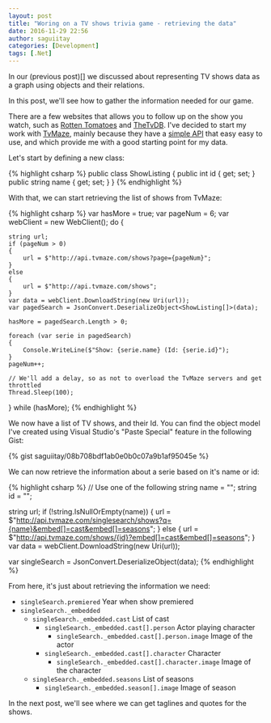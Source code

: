 ```yaml
---
layout: post
title: "Woring on a TV shows trivia game - retrieving the data"
date: 2016-11-29 22:56
author: saguiitay
categories: [Development]
tags: [.Net]
---
```


In our (previous post)[] we discussed about representing TV shows data as a graph using objects and their relations.

In this post, we'll see how to gather the information needed for our game.

There are a few websites that allows you to follow up on the show you watch, such as [Rotten Tomatoes](https://www.rottentomatoes.com/tv/) and [TheTvDB](http://thetvdb.com/). I've decided to start my
work with [TvMaze](http://www.tvmaze.com/), mainly because they have a [simple API](http://www.tvmaze.com/api) that easy easy to use, and which provide me with a good starting point for my data.

Let's start by defining a new class:

{% highlight csharp %}
public class ShowListing
{
    public int id { get; set; }
    public string name { get; set; }
}
{% endhighlight %}

With that, we can start retrieving the list of shows from TvMaze:

{% highlight csharp %}
var hasMore = true;
var pageNum = 6;
var webClient = new WebClient();
do
{

    string url;
    if (pageNum > 0)
    {
        url = $"http://api.tvmaze.com/shows?page={pageNum}";
    }
    else
    {
        url = $"http://api.tvmaze.com/shows";
    }
    var data = webClient.DownloadString(new Uri(url));
    var pagedSearch = JsonConvert.DeserializeObject<ShowListing[]>(data);

    hasMore = pagedSearch.Length > 0;

    foreach (var serie in pagedSearch)
    {
        Console.WriteLine($"Show: {serie.name} (Id: {serie.id}");
    }
    pageNum++;

    // We'll add a delay, so as not to overload the TvMaze servers and get throttled
    Thread.Sleep(100);
} while (hasMore);
{% endhighlight %}

We now have a list of TV shows, and their Id. You can find the object model I've created using Visual Studio's
"Paste Special" feature in the following Gist:

{% gist saguiitay/08b708bdf1ab0e0b0c07a9b1af95045e %}

We can now retrieve the information about a serie based on it's name or id:

{% highlight csharp %}
// Use one of the following
string name = "";
string id = "";

string url;
if (!string.IsNullOrEmpty(name))
{
    url = $"http://api.tvmaze.com/singlesearch/shows?q={name}&embed[]=cast&embed[]=seasons";
}
else
{
    url = $"http://api.tvmaze.com/shows/{id}?embed[]=cast&embed[]=seasons";
}
var data = webClient.DownloadString(new Uri(url));

var singleSearch = JsonConvert.DeserializeObject<SingleSearch>(data);
{% endhighlight %}

From here, it's just about retrieving the information we need:

  * `singleSearch.premiered` Year when show premiered
  * `singleSearch._embedded`
    * `singleSearch._embedded.cast` List of cast
        * `singleSearch._embedded.cast[].person` Actor playing character 
            * `singleSearch._embedded.cast[].person.image` Image of the actor
        * `singleSearch._embedded.cast[].character` Character 
            * `singleSearch._embedded.cast[].character.image` Image of the character
    * `singleSearch._embedded.seasons` List of seasons
        * `singleSearch._embedded.season[].image` Image of season

In the next post, we'll see where we can get taglines and quotes for the shows.